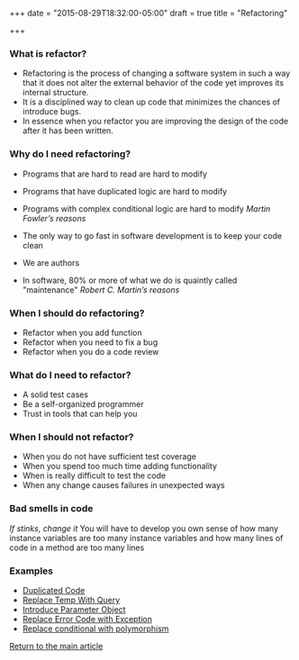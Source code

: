 +++
date = "2015-08-29T18:32:00-05:00"
draft = true
title = "Refactoring"

+++
### What is refactor?
* Refactoring is the process of changing a software system in such a way that it does not alter the external behavior of the code yet improves its internal structure.
* It is a disciplined way to clean up code that minimizes the chances of introduce bugs.
* In essence when you refactor you are improving the design of the code after it has been written.

### Why do I need refactoring?
* Programs that are hard to read are hard to modify
* Programs that have duplicated logic are hard to modify
* Programs with complex conditional logic are hard to modify
*Martin Fowler’s reasons*

* The only way to go fast in software development is to keep your code clean
* We are authors
* In software, 80% or more of what we do is quaintly called "maintenance"
*Robert C. Martin’s reasons*

### When I should do refactoring?
* Refactor when you add function
* Refactor when you need to fix a bug
* Refactor when you do a code review

### What do I need to refactor?
* A solid test cases
* Be a self-organized programmer
* Trust in tools that can help you

### When I should not refactor?
* When you do not have sufficient test coverage
* When you spend too much time adding functionality
* When is really difficult to test the code
* When any change causes failures in unexpected ways

### Bad smells in code
*If stinks, change it*
You will have to develop you own sense of how many instance variables are too many instance variables and how many lines of code in a method are too many lines

### Examples
* [Duplicated Code](/techtalk/duplicated_code)
* [Replace Temp With Query](/techtalk/replace_temp_with_query)
* [Introduce Parameter Object](/techtalk/introduce_parameter_object)
* [Replace Error Code with Exception](/techtalk/replace_error_code_with_exception)
* [Replace conditional with polymorphism](/techtalk/replace_conditional_with_polymorphism)

[Return to the main article](/techtalk/techtalks)


